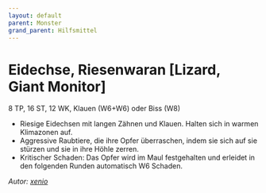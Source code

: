 ```yaml
---
layout: default
parent: Monster
grand_parent: Hilfsmittel
---
```


# Eidechse, Riesenwaran [Lizard, Giant Monitor]
8 TP, 16 ST, 12 WK, Klauen (W6+W6) oder Biss (W8)
- Riesige Eidechsen mit langen Zähnen und Klauen. Halten sich in warmen Klimazonen auf.
- Aggressive Raubtiere, die ihre Opfer überraschen, indem sie sich auf sie stürzen und sie in ihre Höhle zerren.
- Kritischer Schaden: Das Opfer wird im Maul festgehalten und erleidet in den folgenden Runden automatisch W6 Schaden.

*Autor: [xenio](https://xenioinabottle.blogspot.com)*
